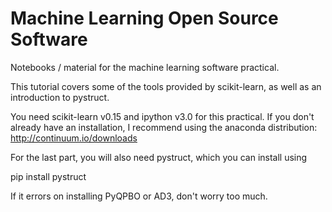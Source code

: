 Machine Learning Open Source Software
=====================================
Notebooks / material for the machine learning software practical.

This tutorial covers some of the tools provided by scikit-learn, as well as an
introduction to pystruct.

You need scikit-learn v0.15 and ipython v3.0 for this practical.
If you don't already have an installation, I recommend using the anaconda distribution:
http://continuum.io/downloads

For the last part, you will also need pystruct, which you can install using

pip install pystruct

If it errors on installing PyQPBO or AD3, don't worry too much.
